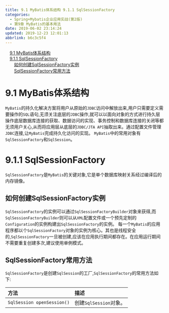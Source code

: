 ```yaml
---
title: 9.1 MyBatis体系结构 9.1.1 SqlSessionFactory
categories: 
  - Spring+Mybatis企业应用实战(第2版)
  - 第9章 MyBatis的基本用法
date: 2019-06-02 23:14:24
updated: 2019-12-23 12:01:13
abbrlink: b6c3c5f4
---
```

<div id='my_toc'><a href="/JavaReadingNotes/b6c3c5f4/#9-1-MyBatis体系结构" class="header_1">9.1 MyBatis体系结构</a>&nbsp;<br><a href="/JavaReadingNotes/b6c3c5f4/#9-1-1-SqlSessionFactory" class="header_1">9.1.1 SqlSessionFactory</a>&nbsp;<br><a href="/JavaReadingNotes/b6c3c5f4/#如何创建SqlSessionFactory实例" class="header_2">如何创建SqlSessionFactory实例</a>&nbsp;<br><a href="/JavaReadingNotes/b6c3c5f4/#SqlSessionFactory常用方法" class="header_2">SqlSessionFactory常用方法</a>&nbsp;<br></div>
<style>.header_1{margin-left: 1em;}.header_2{margin-left: 2em;}.header_3{margin-left: 3em;}.header_4{margin-left: 4em;}.header_5{margin-left: 5em;}.header_6{margin-left: 6em;}</style>
<!--more-->
<script>if (navigator.platform.search('arm')==-1){document.getElementById('my_toc').style.display = 'none';}var e,p = document.getElementsByTagName('p');while (p.length>0) {e = p[0];e.parentElement.removeChild(e);}</script>

<!--end-->
# 9.1 MyBatis体系结构 #
`MyBatis`的持久化解决方案将用户从原始的`JDBC`访问中解放出来,用户只需要定义需要操作的`SQL`语句,无须关注底层的`JDBC`操作,就可以以面向对象的方式进行持久层操作底层数据库连接的获取、数据访问的实现、事务控制和数据库连接的关闭等都无须用户关心,从而将应用层从底层的`JDBC/JTA API`抽取出来。通过配置文件管理`JDBC`连接,让`MyBatis`完成持久化访问的实现。
`MyBatis`中的常用对象有`SqlSessionFactory`和`SqlSession`。
# 9.1.1 SqlSessionFactory #
`SqlSessionFactory`是`MyBatis`的关键对象,它是单个数据库映射关系经过编译后的内存镜像。
## 如何创建SqlSessionFactory实例 ##
`SqlSessionFactory`的实例可以通过`SqlSessionFactoryBuilder`对象来获得,而`SqlSessionFactoryBuilder`则可以从`XML`配置文件或一个预先定制的`Configuration`的实例构建出`SqlSessionFactory`的实例。
每一个`MyBatis`的应用程序都以个`SqlSessionFactory`对象的实例为核心。其也是线程安全的,`SqlSessionFactory`一旦被创建,应该在应用执行期间都存在。在应用运行期间不需要重复创建多次,建议使用单例模式。
## SqlSessionFactory常用方法 ##
`SqlSessionFactory`是创建`SqlSession`的工厂,`SqlSessionFactory`的常用方法如下:

|方法|描述|
|:---|:---|
|`SqlSession openSession()`|创建`SqlSession`对象。|

